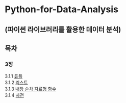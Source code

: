 # Python-for-Data-Analysis
## (파이썬 라이브러리를 활용한 데이터 분석)


## 목차
### 3장
3.1.1 [튜플](https://github.com/Kyun2da/Python-for-Data-Analysis/blob/master/3.1.1%ED%8A%9C%ED%94%8C.md#311-%ED%8A%9C%ED%94%8C)  
3.1.2 [리스트](https://github.com/Kyun2da/Python-for-Data-Analysis/blob/master/%EB%A6%AC%EC%8A%A4%ED%8A%B8.md#%EB%A6%AC%EC%8A%A4%ED%8A%B8)  
3.1.3 [내장 순차 자료형 함수](https://github.com/Kyun2da/Python-for-Data-Analysis/blob/master/%EB%82%B4%EC%9E%A5%20%EC%88%9C%EC%B0%A8%20%EC%9E%90%EB%A3%8C%ED%98%95%20%ED%95%A8%EC%88%98.md#313-%EB%82%B4%EC%9E%A5-%EC%88%9C%EC%B0%A8-%EC%9E%90%EB%A3%8C%ED%98%95-%ED%95%A8%EC%88%98)  
3.1.4 [사전](https://github.com/Kyun2da/Python-for-Data-Analysis/blob/master/%EC%82%AC%EC%A0%84.md#314-%EC%82%AC%EC%A0%84)  


